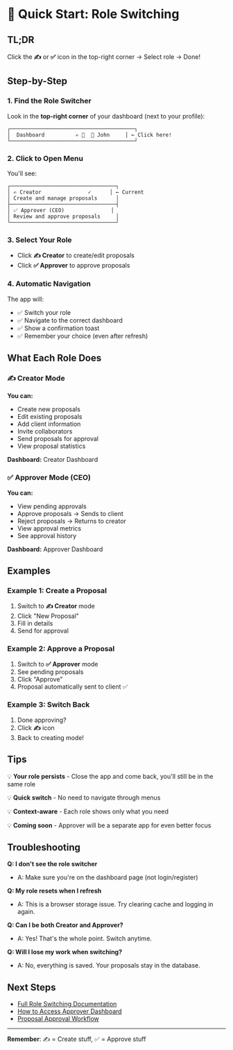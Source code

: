 # 🚀 Quick Start: Role Switching

## TL;DR

Click the **✍️** or **✅** icon in the top-right corner → Select role → Done!

## Step-by-Step

### 1. Find the Role Switcher

Look in the **top-right corner** of your dashboard (next to your profile):

```
┌────────────────────────────────────────┐
│  Dashboard          ✍️ 🔽  👤 John     │ ← Click here!
└────────────────────────────────────────┘
```

### 2. Click to Open Menu

You'll see:

```
┌──────────────────────────────────┐
│ ✍️ Creator               ✓      │ ← Current
│ Create and manage proposals      │
├──────────────────────────────────┤
│ ✅ Approver (CEO)               │
│ Review and approve proposals     │
└──────────────────────────────────┘
```

### 3. Select Your Role

- Click **✍️ Creator** to create/edit proposals
- Click **✅ Approver** to approve proposals

### 4. Automatic Navigation

The app will:
- ✅ Switch your role
- ✅ Navigate to the correct dashboard
- ✅ Show a confirmation toast
- ✅ Remember your choice (even after refresh)

## What Each Role Does

### ✍️ Creator Mode
**You can:**
- Create new proposals
- Edit existing proposals
- Add client information  
- Invite collaborators
- Send proposals for approval
- View proposal statistics

**Dashboard:** Creator Dashboard

### ✅ Approver Mode (CEO)
**You can:**
- View pending approvals
- Approve proposals → Sends to client
- Reject proposals → Returns to creator
- View approval metrics
- See approval history

**Dashboard:** Approver Dashboard

## Examples

### Example 1: Create a Proposal
1. Switch to **✍️ Creator** mode
2. Click "New Proposal"
3. Fill in details
4. Send for approval

### Example 2: Approve a Proposal
1. Switch to **✅ Approver** mode
2. See pending proposals
3. Click "Approve"
4. Proposal automatically sent to client ✅

### Example 3: Switch Back
1. Done approving?
2. Click **✍️** icon
3. Back to creating mode!

## Tips

💡 **Your role persists** - Close the app and come back, you'll still be in the same role

💡 **Quick switch** - No need to navigate through menus

💡 **Context-aware** - Each role shows only what you need

💡 **Coming soon** - Approver will be a separate app for even better focus

## Troubleshooting

**Q: I don't see the role switcher**
- A: Make sure you're on the dashboard page (not login/register)

**Q: My role resets when I refresh**
- A: This is a browser storage issue. Try clearing cache and logging in again.

**Q: Can I be both Creator and Approver?**
- A: Yes! That's the whole point. Switch anytime.

**Q: Will I lose my work when switching?**
- A: No, everything is saved. Your proposals stay in the database.

## Next Steps

- [Full Role Switching Documentation](../features/ROLE_SWITCHING_SYSTEM.md)
- [How to Access Approver Dashboard](./HOW_TO_ACCESS_APPROVER_DASHBOARD.md)
- [Proposal Approval Workflow](../features/PROPOSAL_APPROVAL_WORKFLOW.md)

---

**Remember**: ✍️ = Create stuff, ✅ = Approve stuff

